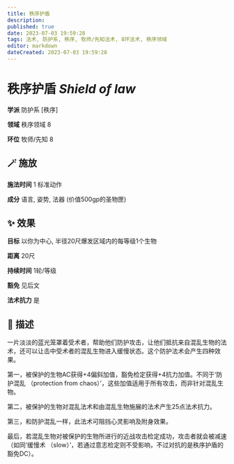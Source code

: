 ```yaml
---
title: 秩序护盾
description: 
published: true
date: 2023-07-03 19:59:28
tags: 法术, 防护系, 秩序, 牧师/先知法术, 8环法术, 秩序领域
editor: markdown
dateCreated: 2023-07-03 19:59:28
---
```


# **秩序护盾** *Shield of law*

**学派** 防护系 \[秩序\] 

**领域** 秩序领域 8

**环位** 牧师/先知 8

## 🪄 施放

**施法时间** 1 标准动作

**成分** 语言, 姿势, 法器 (价值500gp的圣物匣)

## ✨ 效果 

**目标** 以你为中心, 半径20尺爆发区域内的每等级1个生物 

**距离** 20尺  

**持续时间** 1轮/等级 

**豁免** 见后文

**法术抗力** 是

## 📖 描述

一片淡淡的蓝光笼罩着受术者，帮助他们防护攻击，让他们抵抗来自混乱生物的法术，还可以让击中受术者的混乱生物进入缓慢状态。这个防护法术会产生四种效果。

第一，被保护的生物AC获得+4偏斜加值，豁免检定获得+4抗力加值。不同于‘防护混乱 （protection from chaos）’，这些加值适用于所有攻击，而非针对混乱生物。

第二，被保护的生物对混乱法术和由混乱生物施展的法术产生25点法术抗力。

第三，和防护混乱一样，此法术可阻挡心灵影响及附身效果。

最后，若混乱生物对被保护的生物所进行的近战攻击检定成功，攻击者就会被减速 （如同‘缓慢术 （slow）’，若通过意志检定则不受影响，不过对抗的是秩序护盾的豁免DC）。
    